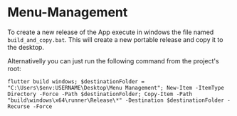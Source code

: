 # Menu-Management

To create a new release of the App execute in windows the file named `build_and_copy.bat`.
This will create a new portable release and copy it to the desktop.

Alternativelly you can just run the following command from the project's root:
```
flutter build windows; $destinationFolder = "C:\Users\$env:USERNAME\Desktop\Menu Management"; New-Item -ItemType Directory -Force -Path $destinationFolder; Copy-Item -Path "build\windows\x64\runner\Release\*" -Destination $destinationFolder -Recurse -Force
```